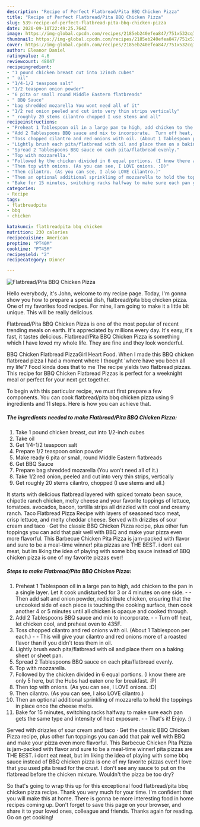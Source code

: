 ```yaml
---
description: "Recipe of Perfect Flatbread/Pita BBQ Chicken Pizza"
title: "Recipe of Perfect Flatbread/Pita BBQ Chicken Pizza"
slug: 539-recipe-of-perfect-flatbread-pita-bbq-chicken-pizza
date: 2020-09-10T22:49:25.764Z
image: https://img-global.cpcdn.com/recipes/2185eb240efea847/751x532cq70/flatbreadpita-bbq-chicken-pizza-recipe-main-photo.jpg
thumbnail: https://img-global.cpcdn.com/recipes/2185eb240efea847/751x532cq70/flatbreadpita-bbq-chicken-pizza-recipe-main-photo.jpg
cover: https://img-global.cpcdn.com/recipes/2185eb240efea847/751x532cq70/flatbreadpita-bbq-chicken-pizza-recipe-main-photo.jpg
author: Eleanor Daniel
ratingvalue: 4.6
reviewcount: 48047
recipeingredient:
- "1 pound chicken breast cut into 12inch cubes"
- " oil"
- "1/4-1/2 teaspoon salt"
- "1/2 teaspoon onion powder"
- "6 pita or small round Middle Eastern flatbreads"
- " BBQ Sauce"
- "bag shredded mozarella You wont need all of it"
- "1/2 red onion peeled and cut into very thin strips vertically"
- " roughly 20 stems cilantro chopped I use stems and all"
recipeinstructions:
- "Preheat 1 Tablespoon oil in a large pan to high, add chicken to the pan in a single layer. Let it cook undisturbed for 3 or 4 minutes on one side.  Then add salt and onion powder, redistribute chicken, ensuring that the uncooked side of each piece is touching the cooking surface, then cook another 4 or 5 minutes until all chicken is opaque and cooked through."
- "Add 2 Tablespoons BBQ sauce and mix to incorporate.  Turn off heat, let chicken cool, and preheat oven to 435F."
- "Toss chopped cilantro and red onions with oil. (About 1 Tablespoon per each.)  This will give your cilantro and red onions more of a roasted flavor than if you didn&#39;t toss them in oil."
- "Lightly brush each pita/flatbread with oil and place them on a baking sheet or sheet pan."
- "Spread 2 Tablespoons BBQ sauce on each pita/flatbread evenly."
- "Top with mozzarella."
- "Followed by the chicken divided in 6 equal portions. (I know there are only 5 here, but the Hubs had eaten one for breakfast. :P)"
- "Then top with onions. (As you can see, I LOVE onions. :D)"
- "Then cilantro. (As you can see, I also LOVE cilantro.)"
- "Then an optional additional sprinkling of mozzarella to hold the toppings in place once the cheese melts."
- "Bake for 15 minutes, switching racks halfway to make sure each pan gets the same type and intensity of heat exposure.  That&#39;s it! Enjoy. :)"
categories:
- Recipe
tags:
- flatbreadpita
- bbq
- chicken

katakunci: flatbreadpita bbq chicken 
nutrition: 230 calories
recipecuisine: American
preptime: "PT40M"
cooktime: "PT45M"
recipeyield: "2"
recipecategory: Dinner

---
```



![Flatbread/Pita BBQ Chicken Pizza](https://img-global.cpcdn.com/recipes/2185eb240efea847/751x532cq70/flatbreadpita-bbq-chicken-pizza-recipe-main-photo.jpg)

Hello everybody, it's John, welcome to my recipe page. Today, I'm gonna show you how to prepare a special dish, flatbread/pita bbq chicken pizza. One of my favorites food recipes. For mine, I am going to make it a little bit unique. This will be really delicious.

Flatbread/Pita BBQ Chicken Pizza is one of the most popular of recent trending meals on earth. It's appreciated by millions every day. It's easy, it's fast, it tastes delicious. Flatbread/Pita BBQ Chicken Pizza is something which I have loved my whole life. They are fine and they look wonderful.

BBQ Chicken Flatbread PizzaGirl Heart Food. When I made this BBQ chicken flatbread pizza I had a moment where I thought &#39;where have you been all my life&#39;? Food kinda does that to me The recipe yields two flatbread pizzas. This recipe for BBQ Chicken Flatbread Pizzas is perfect for a weeknight meal or perfect for your next get together.


To begin with this particular recipe, we must first prepare a few components. You can cook flatbread/pita bbq chicken pizza using 9 ingredients and 11 steps. Here is how you can achieve that.

<!--inarticleads1-->

##### The ingredients needed to make Flatbread/Pita BBQ Chicken Pizza:

1. Take 1 pound chicken breast, cut into 1/2-inch cubes
1. Take  oil
1. Get 1/4-1/2 teaspoon salt
1. Prepare 1/2 teaspoon onion powder
1. Make ready 6 pita or small, round Middle Eastern flatbreads
1. Get  BBQ Sauce
1. Prepare bag shredded mozarella (You won&#39;t need all of it.)
1. Take 1/2 red onion, peeled and cut into very thin strips, vertically
1. Get  roughly 20 stems cilantro, chopped (I use stems and all.)


It starts with delicious flatbread layered with spiced tomato bean sauce, chipotle ranch chicken, melty cheese and your favorite toppings of lettuce, tomatoes. avocados, bacon, tortilla strips all drizzled with cool and creamy ranch. Taco Flatbread Pizza Recipe with layers of seasoned taco meat, crisp lettuce, and melty cheddar cheese. Served with drizzles of sour cream and taco · Get the classic BBQ Chicken Pizza recipe, plus other fun toppings you can add that pair well with BBQ and make your pizza even more flavorful. This Barbecue Chicken Pita Pizza is jam-packed with flavor and sure to be a meal-time winner! pita pizzas are THE BEST. i dont eat meat, but im liking the idea of playing with some bbq sauce instead of BBQ chicken pizza is one of my favorite pizzas ever! 

<!--inarticleads2-->

##### Steps to make Flatbread/Pita BBQ Chicken Pizza:

1. Preheat 1 Tablespoon oil in a large pan to high, add chicken to the pan in a single layer. Let it cook undisturbed for 3 or 4 minutes on one side. -  - Then add salt and onion powder, redistribute chicken, ensuring that the uncooked side of each piece is touching the cooking surface, then cook another 4 or 5 minutes until all chicken is opaque and cooked through.
1. Add 2 Tablespoons BBQ sauce and mix to incorporate. -  - Turn off heat, let chicken cool, and preheat oven to 435F.
1. Toss chopped cilantro and red onions with oil. (About 1 Tablespoon per each.) -  - This will give your cilantro and red onions more of a roasted flavor than if you didn&#39;t toss them in oil.
1. Lightly brush each pita/flatbread with oil and place them on a baking sheet or sheet pan.
1. Spread 2 Tablespoons BBQ sauce on each pita/flatbread evenly.
1. Top with mozzarella.
1. Followed by the chicken divided in 6 equal portions. (I know there are only 5 here, but the Hubs had eaten one for breakfast. :P)
1. Then top with onions. (As you can see, I LOVE onions. :D)
1. Then cilantro. (As you can see, I also LOVE cilantro.)
1. Then an optional additional sprinkling of mozzarella to hold the toppings in place once the cheese melts.
1. Bake for 15 minutes, switching racks halfway to make sure each pan gets the same type and intensity of heat exposure. -  - That&#39;s it! Enjoy. :)


Served with drizzles of sour cream and taco · Get the classic BBQ Chicken Pizza recipe, plus other fun toppings you can add that pair well with BBQ and make your pizza even more flavorful. This Barbecue Chicken Pita Pizza is jam-packed with flavor and sure to be a meal-time winner! pita pizzas are THE BEST. i dont eat meat, but im liking the idea of playing with some bbq sauce instead of BBQ chicken pizza is one of my favorite pizzas ever! I love that you used pita bread for the crust. I don&#39;t see any sauce to put on the flatbread before the chicken mixture. Wouldn&#39;t the pizza be too dry? 

So that's going to wrap this up for this exceptional food flatbread/pita bbq chicken pizza recipe. Thank you very much for your time. I'm confident that you will make this at home. There is gonna be more interesting food in home recipes coming up. Don't forget to save this page on your browser, and share it to your loved ones, colleague and friends. Thanks again for reading. Go on get cooking!
